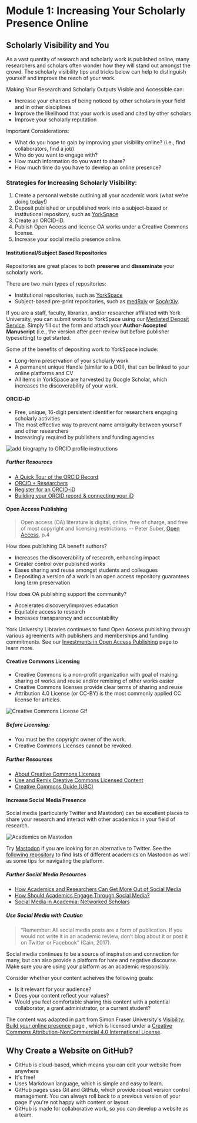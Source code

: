 # Module 1: Increasing Your Scholarly Presence Online

## Scholarly Visibility and You
As a vast quantity of research and scholarly work is published online, many researchers and scholars often wonder how they will stand out amongst the crowd. The scholarly visibility tips and tricks below can help to distinguish yourself and improve the reach of your work.

Making Your Research and Scholarly Outputs Visible and Accessible can:
- Increase your chances of being noticed by other scholars in your field and in other disciplines
- Improve the likelihood that your work is used and cited by other scholars
- Improve your scholarly reputation

Important Considerations:
- What do you hope to gain by improving your visibility online? (i.e., find collaborators, find a job)
- Who do you want to engage with?
- How much information do you want to share?
- How much time do you have to develop an online presence?

### Strategies for Increasing Scholarly Visibility:
1. Create a personal website outlining all your academic work (what we're doing today!)
2. Deposit published or unpublished work into a subject-based or institutional repository, such as [YorkSpace](https://yorkspace.library.yorku.ca/xmlui/)
3. Create an ORCID-iD.
4. Publish Open Access and license OA works under a Creative Commons license. 
5. Increase your social media presence online.

#### Institutional/Subject Based Repositories
Repositories are great places to both **preserve** and **disseminate** your scholarly work. 

There are two main types of repositories:
- Institutional repositories, such as [YorkSpace](https://yorkspace.library.yorku.ca/xmlui/)
- Subject-based pre-print repositories, such as [medRxiv](https://www.medrxiv.org/) or [SocArXiv](https://osf.io/preprints/socarxiv).

If you are a staff, faculty, librarian, and/or researcher affiliated with York University, you can submit works to YorkSpace using our [Mediated Deposit Service](https://scottlibrary.apps01.yorku.ca/machform/view.php?id=117372). Simply fill out the form and attach your **Author-Accepted Manuscript** (i.e., the version after peer-review but before publisher typesetting) to get started.

Some of the benefits of depositing work to YorkSpace include: 
- Long-term preservation of your scholarly work  
- A permanent unique Handle (similar to a DOI), that can be linked to your online platforms and CV 
- All items in YorkSpace are harvested by Google Scholar, which increases the discoverability of your work. 

#### ORCID-iD
- Free, unique, 16-digit persistent identifier for researchers engaging scholarly activities
- The most effective way to prevent name ambiguity between yourself and other researchers 
- Increasingly required by publishers and funding agencies

![add biography to ORCID profile instructions](https://github.com/yorkulibraries-ds/personal-website-github/blob/75f041e587856cea4a381f5487bfd6963ce115d7/assets/img/FINAL-Add-Biography-Social-Media-Graphic-scaled%20(1).jpg)

##### Further Resources
- [A Quick Tour of the ORCID Record](https://www.youtube.com/watch?v=00kaokX2n3I)
- [ORCID + Researchers](https://info.orcid.org/researchers/)
- [Register for an ORCID-iD](https://orcid.org/register)
- [Building your ORCID record & connecting your iD](https://support.orcid.org/hc/en-us/categories/360000663114-Building-your-ORCID-record-connecting-your-iD)

#### Open Access Publishing
>Open access (OA) literature is digital, online, free of charge, and free of most copyright and licensing restrictions. -- Peter Suber, [Open Access](https://openaccesseks.mitpress.mit.edu/pub/6y6fc8k5/release/2), p.4

How does publishing OA benefit authors?
- Increases the discoverability of research, enhancing impact
- Greater control over published works
- Eases sharing and reuse amongst students and colleagues
- Depositing a version of a work in an open access repository guarantees long term preservation

How does OA publishing support the community?
- Accelerates discovery/improves education
- Equitable access to research
- Increases transparency and accountability 

York University Libraries continues to fund Open Access publishing through various agreements with publishers and memberships and funding commitments. See our [Investments in Open Access Publishing](https://www.library.yorku.ca/web/research-learn/research/oapublishing/investments-in-open-access-publishing/) page to learn more.

#### Creative Commons Licensing
- Creative Commons is a non-profit organization with goal of making sharing of works and reuse and/or remixing of other works easier
- Creative Commons licenses provide clear terms of sharing and reuse 
- Attribution 4.0 License (or CC-BY) is the most commonly applied CC license for articles.

![Creative Commons License Gif](https://github.com/yorkulibraries-ds/personal-website-github/blob/a5550a6b52b9e455f35406928649e0e4deb0f485/assets/img/CCLogoColorPop1.gif)

##### Before Licensing:
- You must be the copyright owner of the work.
- Creative Commons Licenses cannot be revoked.

##### Further Resources
- [About Creative Commons Licenses](https://creativecommons.org/about/cclicenses/)
- [Use and Remix Creative Commons Licensed Content](https://creativecommons.org/use-remix/)
- [Creative Commons Guide (UBC)](https://copyright.ubc.ca/creative-commons/)

#### Increase Social Media Presence
Social media (particularly Twitter and Mastodon) can be excellent places to share your research and interact with other academics in your field of research.

![Academics on Mastodon](https://github.com/yorkulibraries-ds/personal-website-github/blob/af707ed2a56628de148e5db2c9b349cc20739fae/assets/img/academics%20on%20mastodon.png)

Try [Mastodon](https://joinmastodon.org/) if you are looking for an alternative to Twitter. See the [following repository](https://nathanlesage.github.io/academics-on-mastodon/) to find lists of different academics on Mastodon as well as some tips for navigating the platform.

##### Further Social Media Resources
- [How Academics and Researchers Can Get More Out of Social Media](https://hbr.org/2016/06/how-academics-and-researchers-can-get-more-out-of-social-media)
- [How Should Academics Engage Through Social Media?](https://www.psychologytoday.com/ca/blog/how-to-do-academia/202212/how-should-academics-engage-through-social-media)
- [Social Media in Academia: Networked Scholars](https://ocul-yor.primo.exlibrisgroup.com/permalink/01OCUL_YOR/26r5oc/alma991036595645305164)

##### Use Social Media with Caution

>“Remember: All social media posts are a form of publication. If you would not write it in an academic review, don’t blog about it or post it on Twitter or Facebook” (Cain, 2017). 

Social media continues to be a source of inspiration and connection for many, but can also provide a platform for hate and negative discourse. Make sure you are using your platform as an academic responsibly. 

Consider whether your content acheives the following goals:
- Is it relevant for your audience?
- Does your content reflect your values?
- Would you feel comfortable sharing this content with a potential collaborator, a grant administrator, or a current student?

The content was adapted in part from Simon Fraser University's [Visibility: Build your online presence](https://www.lib.sfu.ca/help/publish/scholarly-publishing/visibility#personal-websites) page , which is licensed under a [Creative Commons Attribution-NonCommercial 4.0 International License](https://creativecommons.org/licenses/by-nc/4.0/).

## Why Create a Website on GitHub?
- GitHub is cloud-based, which means you can edit your website from anywhere
- It's free!
- Uses Markdown language, which is simple and easy to learn. 
- GitHub pages uses Git and GitHub, which provide robust version control management. You can always roll back to a previous version of your page if you're not happy with content or layout.
- GitHub is made for collaborative work, so you can develop a website as a team.
